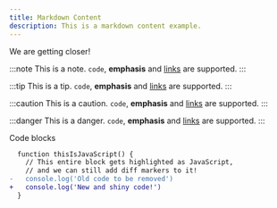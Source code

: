 ```yaml
---
title: Markdown Content
description: This is a markdown content example.
---
```


We are getting closer!

:::note
This is a note. `code`, **emphasis** and [links](https://example.com) are supported.
:::

:::tip
This is a tip. `code`, **emphasis** and [links](https://example.com) are supported.
:::

:::caution
This is a caution. `code`, **emphasis** and [links](https://example.com) are supported.
:::

:::danger
This is a danger. `code`, **emphasis** and [links](https://example.com) are supported.
:::

Code blocks

```diff lang="js"
  function thisIsJavaScript() {
    // This entire block gets highlighted as JavaScript,
    // and we can still add diff markers to it!
-   console.log('Old code to be removed')
+   console.log('New and shiny code!')
  }
```
